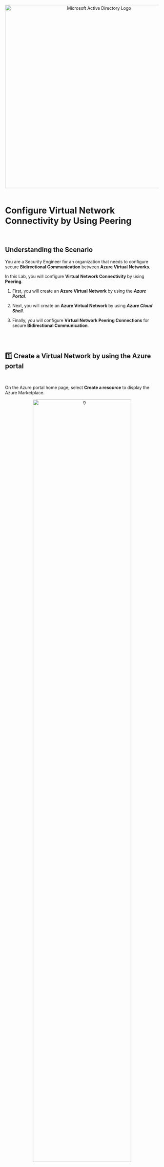 <p align="center">
<img width="600" src="https://github.com/franciscovfonseca/Configure-Virtual-Network-Connectivity-by-Using-Peering/assets/172988970/5795419a-3012-4a57-b4b0-155c2dd93fc7" alt="Microsoft Active Directory Logo"/>
<br>
<br>



<h1> Configure Virtual Network Connectivity by Using Peering </h1>
<br>

<h2>Understanding the Scenario</h2>

You are a Security Engineer for an organization that needs to configure secure **Bidirectional Communication** between **Azure Virtual Networks**.

In this Lab, you will configure **Virtual Network Connectivity** by using **Peering**.
1. First, you will create an **Azure Virtual Network** by using the ***Azure Portal***.

2. Next, you will create an **Azure Virtual Network** by using ***Azure Cloud Shell***.

3. Finally, you will configure **Virtual Network Peering Connections** for secure **Bidirectional Communication**.

<br>
<br>

<h2>1️⃣ Create a Virtual Network by using the Azure portal</h2>
<br>
 
On the Azure portal home page, select **Create a resource** to display the Azure Marketplace.
<p align="center">
<img src="https://github.com/franciscovfonseca/Configure-Virtual-Network-Connectivity-by-Using-Peering/assets/172988970/5b9a2405-7215-4592-95f3-363c871949ef" height="80%" width="80%" alt="9"/><br />
<br>

In Search the Marketplace, search for and select ***Virtual Network***, and then select **Create**.
<p align="center">
<img src="https://github.com/franciscovfonseca/Configure-Virtual-Network-Connectivity-by-Using-Peering/assets/172988970/d5bede9d-9732-4c85-8d17-af609b9726fa" height="80%" width="80%" alt="9"/><br />
<br>
  
<p align="center">
<img src="https://github.com/franciscovfonseca/Configure-Virtual-Network-Connectivity-by-Using-Peering/assets/172988970/ca90a091-571d-49f1-beed-ddd25755c5c9" height="80%" width="80%" alt="9"/><br />
<br>

On the Create virtual network blade, on the Basics page, in Resource group, select **corp-datalod42226775**, in Virtual network name, enter ***webVNET***, and then select **Next**.
<p align="center">
<img src="https://github.com/franciscovfonseca/Configure-Virtual-Network-Connectivity-by-Using-Peering/assets/172988970/e1696f0a-06fd-4ae4-ae95-3f6c8bfd0507" height="50%" width="50%" alt="9"/><br />
<br>

On the Security page, select **Next**.

On the IP addresses page, in IPv4 address space, select **Delete address space**, and then select **Add IPv4 address space**.
<p align="center">
<img src="https://github.com/franciscovfonseca/Configure-Virtual-Network-Connectivity-by-Using-Peering/assets/172988970/c0524a5f-97cb-478a-bad8-b6fc9236fe7f" height="50%" width="50%" alt="9"/><br />
<br>

For IP address, enter ***10.10.0.0***, and confirm the subnet mask is **/16**.

Select **Add a subnet** to open the Add subnet blade.
<p align="center">
<img src="https://github.com/franciscovfonseca/Configure-Virtual-Network-Connectivity-by-Using-Peering/assets/172988970/aa430c55-3c00-4b97-b21a-aa572a0f2373" height="50%" width="50%" alt="9"/><br />
<br>

On the Add subnet blade, in Subnet name, enter ***web***, in Starting address, enter ***10.10.0.0***.

In Subnet size, select **/25**, and then select **Add**.
<p align="center">
<img src="https://github.com/franciscovfonseca/Configure-Virtual-Network-Connectivity-by-Using-Peering/assets/172988970/9b7da0cd-748d-4bb3-a77b-c12abd46eb7a" height="50%" width="50%" alt="9"/><br />
<br>

On the Create virtual network blade, select **Review + create**, and then select **Create** to create the virtual network.
<p align="center">
<img src="https://github.com/franciscovfonseca/Configure-Virtual-Network-Connectivity-by-Using-Peering/assets/172988970/f75b053a-1f8a-4b33-b502-73fa7feba6b3" height="50%" width="50%" alt="9"/><br />
<br>

✅ You will use this **Virtual Network** for the **Web Tier**.

<br>
<br>

<h2>2️⃣ Create a Virtual Network by using Azure Cloud Shell</h2>
<br>
 
In the Azure Portal, in the global controls, select the **Cloud Shell** icon.
<p align="center">
<img src="https://github.com/franciscovfonseca/Configure-Virtual-Network-Connectivity-by-Using-Peering/assets/172988970/83d5df37-6cdb-4da2-8fa9-99a4fdb61607" height="80%" width="80%" alt="9"/><br />
<br>

In the Welcome to Azure Cloud Shell dialog box, select **Bash**.
<p align="center">
<img src="https://github.com/franciscovfonseca/Configure-Virtual-Network-Connectivity-by-Using-Peering/assets/172988970/56b65cb6-9732-45a0-abbe-ab0bdd5557d0" height="80%" width="80%" alt="9"/><br />
<br>

In the Getting started window, select **Mount storage account**, in Storage account subscription, select the existing **hallenge Labs** option, and then select **Apply**.
<p align="center">
<img src="https://github.com/franciscovfonseca/Configure-Virtual-Network-Connectivity-by-Using-Peering/assets/172988970/598c5ba9-9345-4c4a-9c3f-602c8ed9c580" height="80%" width="80%" alt="9"/><br />
<br>

In the Mount storage account window, select **I want to create a storage account**, and then select **Next**.
<p align="center">
<img src="https://github.com/franciscovfonseca/Configure-Virtual-Network-Connectivity-by-Using-Peering/assets/172988970/03d7e688-f940-451a-873f-c601cb059b02" height="80%" width="80%" alt="9"/><br />
<br>

In the Create storage account window, in Resource group, select **corp-datalod42226775**.

In Region, select **(US) East US**.

In Storage account name, enter ***cs42226775***.

In File share, enter ***cloudshell***, and then select **Create**.
<p align="center">
<img src="https://github.com/franciscovfonseca/Configure-Virtual-Network-Connectivity-by-Using-Peering/assets/172988970/81b26701-7e3a-4e31-96d1-ac2481276ecc" height="80%" width="80%" alt="9"/><br />
<br>

The Cloud Shell should take approximately 1–2 minutes to initialize.


✅ You will use this **Virtual Network** for the **Application Tier**.

<br>
<h2></h2>
<br>

In Azure Cloud Shell, run the following command to create a virtual network and subnet:

```commandline
az network vnet create --name appVNET --resource-group corp-datalod42226775 --address-prefix 10.20.0.0/16 --subnet-name app --subnet-prefix 10.20.0.0/25
```
<br>

⚠️ Cloud Shell does not support the keyboard shortcut Ctrl+V for paste.

- Instead, select the command prompt, and then use **Ctrl+Shift+V** to paste.

<p align="center">
<img src="https://github.com/franciscovfonseca/Configure-Virtual-Network-Connectivity-by-Using-Peering/assets/172988970/1633eed3-851a-4949-9c7e-f920217d3425" height="80%" width="80%" alt="9"/><br />
<br>

<p align="center">
<img src="https://github.com/franciscovfonseca/Configure-Virtual-Network-Connectivity-by-Using-Peering/assets/172988970/eb66d335-b144-46bb-8adc-59ff15426181" height="80%" width="80%" alt="9"/><br />
<br>
<h2></h2>
<br>

Run the following command to verify the presence of a virtual network and subnet:

```commandline
az network vnet show --name appVNET --resource-group corp-datalod42226775
```
<br>
<p align="center">
<img src="https://github.com/franciscovfonseca/Configure-Virtual-Network-Connectivity-by-Using-Peering/assets/172988970/ce8116a3-778c-4113-abae-66448f272a19" height="80%" width="80%" alt="9"/><br />
<br>

The following screenshot shows the virtual network name and subnet name property values in the command output:
<p align="center">
<img src="https://github.com/franciscovfonseca/Configure-Virtual-Network-Connectivity-by-Using-Peering/assets/172988970/dd402600-f67e-4a8b-8f94-c5d917f0d207" height="80%" width="80%" alt="9"/><br />
<br>




<br>
<br>
<br>
<br>
